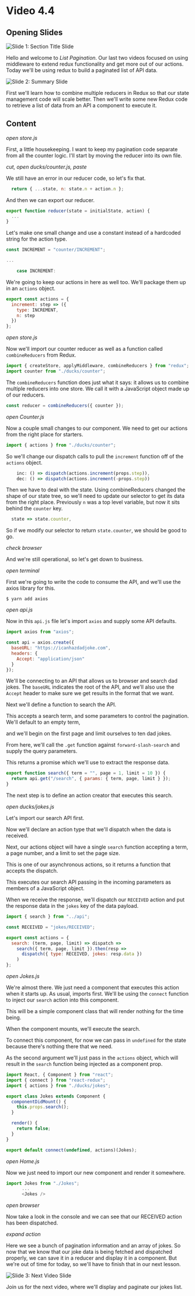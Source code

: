 # Video 4.4

## Opening Slides

![Slide 1: Section Title Slide](./slide-1-title.png)

Hello and welcome to _List Pagination_. Our last two videos focused on using middleware to extend redux functionality and get more out of our actions. Today we'll be using redux to build a paginated list of API data.

![Slide 2: Summary Slide](./slide-2-summary.png)

First we'll learn how to combine multiple reducers in Redux so that our state management code will scale better. Then we'll write some new Redux code to retrieve a list of data from an API a component to execute it.

## Content

_open store.js_

First, a little housekeeping. I want to keep my pagination code separate from all the counter logic. I'll start by moving the reducer into its own file.

_cut, open ducks/counter.js, paste_

We still have an error in our reducer code, so let's fix that.

```javascript
  return { ...state, n: state.n + action.n };
```

And then we can export our reducer.

```javascript
export function reducer(state = initialState, action) {
  ...
}
```

Let's make one small change and use a constant instead of a hardcoded string for the action type.

```javascript
const INCREMENT = "counter/INCREMENT";

...

    case INCREMENT:
```

We're going to keep our actions in here as well too. We'll package them up in an `actions` object.

```javascript
export const actions = {
  increment: step => ({
    type: INCREMENT,
    n: step
  })
};
```

_open store.js_

Now we'll import our counter reducer as well as a function called `combineReducers` from Redux.

```javascript
import { createStore, applyMiddleware, combineReducers } from "redux";
import counter from "./ducks/counter";
```

The `combineReducers` function does just what it says: it allows us to combine multiple reducers into one store. We call it with a JavaScript object made up of our reducers.

```javascript
const reducer = combineReducers({ counter });
```

_open Counter.js_

Now a couple small changes to our component. We need to get our actions from the right place for starters.

```javascript
import { actions } from "./ducks/counter";
```

So we'll change our dispatch calls to pull the `increment` function off of the `actions` object.

```javascript
    inc: () => dispatch(actions.increment(props.step)),
    dec: () => dispatch(actions.increment(-props.step))
```

Then we have to deal with the state. Using combineReducers changed the shape of our state tree, so we'll need to update our selector to get its data from the right place. Previously `n` was a top level variable, but now it sits behind the `counter` key.

```javascript
  state => state.counter,
```

So if we modify our selector to return `state.counter`, we should be good to go.

_check browser_

And we're still operational, so let's get down to business.

_open terminal_

First we're going to write the code to consume the API, and we'll use the axios library for this.

```
$ yarn add axios
```

_open api.js_

Now in this `api.js` file let's import `axios` and supply some API defaults.

```javascript
import axios from "axios";

const api = axios.create({
  baseURL: "https://icanhazdadjoke.com",
  headers: {
    Accept: "application/json"
  }
});
```

We'll be connecting to an API that allows us to browser and search dad jokes. The `baseURL` indicates the root of the API, and we'll also use the `Accept` header to make sure we get results in the format that we want.

Next we'll define a function to search the API.

This accepts a search term, and some parameters to control the pagination. We'll default to an empty term,

and we'll begin on the first page and limit ourselves to ten dad jokes.

From here, we'll call the `.get` function against `forward-slash-search` and supply the query parameters.

This returns a promise which we'll use to extract the response data.

```javascript
export function search({ term = "", page = 1, limit = 10 }) {
  return api.get("/search", { params: { term, page, limit } });
}
```

The next step is to define an action creator that executes this search.

_open ducks/jokes.js_

Let's import our search API first.

Now we'll declare an action type that we'll dispatch when the data is received.

Next, our actions object will have a single `search` function accepting a term, a page number, and a limit to set the page size.

This is one of our asynchronous actions, so it returns a function that accepts the dispatch.

This executes our search API passing in the incoming parameters as members of a JavaScript object.

When we receive the response, we'll dispatch our `RECEIVED` action and put the response data in the `jokes` key of the data payload.

```javascript
import { search } from "../api";

const RECEIVED = "jokes/RECEIVED";

export const actions = {
  search: (term, page, limit) => dispatch =>
    search({ term, page, limit }).then(resp =>
      dispatch({ type: RECEIVED, jokes: resp.data })
    )
};
```

_open Jokes.js_

We're almost there. We just need a component that executes this action when it starts up. As usual, imports first. We'll be using the `connect` function to inject our `search` action into this component.

This will be a simple component class that will render nothing for the time being.

When the component mounts, we'll execute the search.

To connect this component, for now we can pass in `undefined` for the state because there's nothing there that we need.

As the second argument we'll just pass in the `actions` object, which will result in the `search` function being injected as a component prop.

```javascript
import React, { Component } from "react";
import { connect } from "react-redux";
import { actions } from "./ducks/jokes";

export class Jokes extends Component {
  componentDidMount() {
    this.props.search();
  }

  render() {
    return false;
  }
}

export default connect(undefined, actions)(Jokes);
```

_open Home.js_

Now we just need to import our new component and render it somewhere.

```javascript
import Jokes from "./Jokes";
      ...
      <Jokes />
```

_open browser_

Now take a look in the console and we can see that our RECEIVED action has been dispatched.

_expand action_

Here we see a bunch of pagination information and an array of jokes. So now that we know that our joke data is being fetched and dispatched properly, we can save it in a reducer and display it in a component. But we're out of time for today, so we'll have to finish that in our next lesson.

![Slide 3: Next Video Slide](./slide-3-next-video.png)

Join us for the next video, where we'll display and paginate our jokes list.
